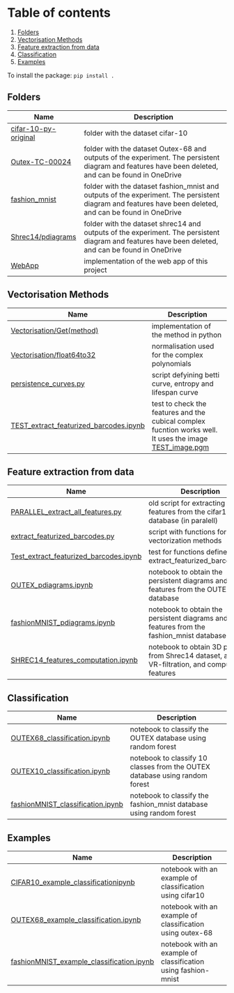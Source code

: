 # Table of contents
1. [Folders](#folders)
2. [Vectorisation Methods](#vectorisation-methods)
3. [Feature extraction from data](#feature-extraction-from-data)
4. [Classification](#classification)
5. [Examples](#examples)


To install the package: ``pip install . ``


## Folders

| Name | Description  |
|----------------------------------------------------------------------------------------------------------|----------------------------------|
|[cifar-10-py-original](https://github.com/Cimagroup/vectorisation-maps/tree/master/cifar-10-py-original) |folder with the dataset cifar-10 |
|[Outex-TC-00024](https://github.com/Cimagroup/vectorisation-maps/tree/master/Outex-TC-00024)             | folder with the dataset Outex-68 and outputs of the experiment. The persistent diagram and features have been deleted, and can be found in OneDrive |
|[fashion_mnist](https://github.com/Cimagroup/vectorisation-maps/tree/master/fashion_mnist)             | folder with the dataset fashion_mnist and outputs of the experiment. The persistent diagram and features have been deleted, and can be found in OneDrive  |
|[Shrec14/pdiagrams](https://github.com/Cimagroup/vectorisation-maps/tree/master/Shrec14/pdiagrams) | folder with the dataset shrec14 and outputs of the experiment. The persistent diagram and features have been deleted, and can be found in OneDrive |
| [WebApp](https://github.com/Cimagroup/vectorisation-maps/tree/master/WebApp) | implementation of the web app of this project |

## Vectorisation Methods

| Name | Description  |
|----------------------------------------------------------------------------------------------------------|----------------------------------|
|[Vectorisation/Get(method)](https://github.com/Cimagroup/vectorisation-maps/tree/master/vectorization) | implementation of the method in python |
|[Vectorisation/float64to32](https://github.com/Cimagroup/vectorisation-maps/blob/master/vectorization/float64to32.py) | normalisation used for the complex polynomials |
|[persistence_curves.py](https://github.com/Cimagroup/vectorisation-maps/blob/master/persistence_curves.py)| script defyining betti curve, entropy and lifespan curve|
|[TEST_extract_featurized_barcodes.ipynb](https://github.com/Cimagroup/vectorisation-maps/blob/master/TEST_extract_featurized_barcodes.ipynb)| test to check the features and the cubical complex fucntion works well. It uses the image [TEST_image.pgm](https://github.com/Cimagroup/vectorisation-maps/blob/master/TEST_image.pgm)|


## Feature extraction from data

| Name | Description  |
|----------------------------------------------------------------------------------------------------------|----------------------------------|
|[PARALLEL_extract_all_features.py](https://github.com/Cimagroup/vectorisation-maps/blob/master/extract_all_features_parallel.py) | old script for extracting features from the cifar10 database (in paralell) |
|[extract_featurized_barcodes.py](https://github.com/Cimagroup/vectorisation-maps/blob/master/extract_featurized_barcodes.py) | script with functions for all vectorization methods |
|[Test_extract_featurized_barcodes.ipynb](https://github.com/Cimagroup/vectorisation-maps/blob/master/Test_extract_featurized_barcodes.ipynb)| test for functions defined in extract_featurized_barcodes.py|
|[OUTEX_pdiagrams.ipynb](https://github.com/Cimagroup/vectorisation-maps/blob/master/OUTEX_pdiagrams.ipynb) | notebook to obtain the persistent diagrams and features from the OUTEX database |
|[fashionMNIST_pdiagrams.ipynb](https://github.com/Cimagroup/vectorisation-maps/blob/master/fashionMNIST_pdiagrams.ipynb) | notebook to obtain the persistent diagrams and features from the fashion_mnist database |
|[SHREC14_features_computation.ipynb](https://github.com/Cimagroup/vectorisation-maps/blob/master/SHREC14_features_computation.ipynb) | notebook to obtain 3D points from Shrec14 dataset, apply VR-filtration, and compute features |

## Classification
| Name | Description  |
|----------------------------------------------------------------------------------------------------------|----------------------------------|
|[OUTEX68_classification.ipynb](https://github.com/Cimagroup/vectorisation-maps/blob/master/OUTEX68_classification.ipynb) | notebook to classify the OUTEX database using random forest|
|[OUTEX10_classification.ipynb](https://github.com/Cimagroup/vectorisation-maps/blob/master/OUTEX10_classification.ipynb) | notebook to classify 10 classes from the OUTEX database using random forest|
|[fashionMNIST_classification.ipynb](https://github.com/Cimagroup/vectorisation-maps/blob/master/fashionMNIST_classification.ipynb) | notebook to classify the fashion_mnist database using random forest |

## Examples
| Name | Description  |
|----------------------------------------------------------------------------------------------------------|----------------------------------|
| [CIFAR10_example_classificationipynb](https://github.com/Cimagroup/vectorisation-maps/blob/master/CIFAR10_example_classification.ipynb)  |   notebook with an example of classification using cifar10                                |
| [OUTEX68_example_classification.ipynb](https://github.com/Cimagroup/vectorisation-maps/blob/master/OUTEX68_example_classification.ipynb) | notebook with an example of classification using outex-68|
| [fashionMNIST_example_classification.ipynb](https://github.com/Cimagroup/vectorisation-maps/blob/master/fashionMNIST_example_classification.ipynb)|notebook with an example of classification using fashion-mnist|


